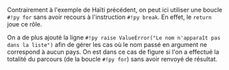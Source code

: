 Contrairement à l'exemple de Haïti précédent, on peut ici utiliser une boucle `#!py for` sans avoir recours à l'instruction `#!py break`. En effet, le `return` joue ce rôle.

On a de plus ajouté la ligne `#!py raise ValueError("Le nom n'apparaît pas dans la liste")` afin de gérer les cas où le nom passé en argument ne correspond à aucun pays. On est dans ce cas de figure si l'on a effectué la totalité du parcours (de la boucle `#!py for`) sans avoir renvoyé de résultat.

